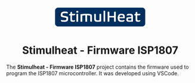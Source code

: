 <p align="center">
    <img src="assets/stimulheat-logo.png" align="center" width="50%">
</p>

<p align="center">
    <h1 align="center">Stimulheat - Firmware ISP1807</h1>
</p>

The **Stimulheat - Firmware ISP1807** project contains the firmware used to program the ISP1807 microcontroller. It was developed using VSCode.
